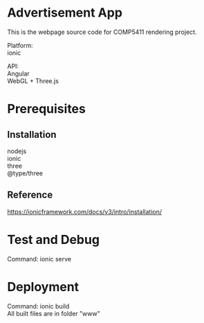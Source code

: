 # Advertisement App
This is the webpage source code for COMP5411 rendering project.  
  
Platform:  
ionic  
  
API:   
Angular  
WebGL + Three.js  
# Prerequisites
## Installation
nodejs  
ionic  
three  
@type/three
## Reference
https://ionicframework.com/docs/v3/intro/installation/  

  
# Test and Debug
Command: ionic serve

# Deployment
Command: ionic build  
All built files are in folder "www"
